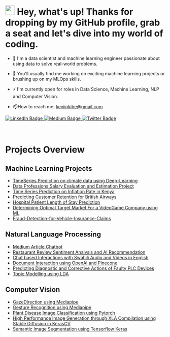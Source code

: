 <img src="https://komarev.com/ghpvc/?KevKibe=your-github-username&style=flat-square&color=blue" alt=""/>

<h1>
  <img src="https://media.giphy.com/media/hvRJCLFzcasrR4ia7z/giphy.gif" width="30px"/>
  Hey, what's up! Thanks for dropping by my GitHub profile, grab a seat and let's dive into my world of coding.
  
</h1>


- :telescope: I'm a data scientist and machine learning engineer passionate about using data to solve real-world problems.

- :seedling: You'll usually find me working on exciting machine learning projects or brushing up on my MLOps skills.

- :zap: I'm currently open for roles in Data Science, Machine Learning, NLP and Computer Vision.

- :mailbox:How to reach me: keviinkibe@gmail.com




 <div id="badges" align="left">
  <a href="https://www.linkedin.com/in/kevinkibe/">
    <img src="https://img.shields.io/badge/LinkedIn-blue?style=for-the-badge&logo=linkedin&logoColor=white" alt="LinkedIn Badge"/>
  </a>
  <a href="https://medium.com/@keviinkibe">
    <img src="https://img.shields.io/badge/Medium-black?style=for-the-badge&logo=medium&logoColor=white" alt="Medium Badge"/>
  </a>
  <a href="https://twitter.com/KevinKibe15">
    <img src="https://img.shields.io/badge/Twitter-blue?style=for-the-badge&logo=twitter&logoColor=white" alt="Twitter Badge"/>
  </a>
</div> 

<br>  
</br>

# Projects Overview
## Machine Learning Projects
- [TimeSeries Prediction on climate data using Deep-Learning](https://github.com/KevKibe/TimeSeries-Prediction-on-climate-data-using-Deep-Learning)
- [Data Professions Salary Evaluation and Estimation Project](https://github.com/KevKibe/Data-Professions-Salary-Evaluation-and-Estimation-Project)
- [Time Series Prediction on Inflation Rate in Kenya](https://github.com/KevKibe/Inflation_in_Kenya_TimeSeries_Prediction)
- [Predicting Customer Retention for British Airways](https://github.com/KevKibe/Predicting-Customer-Retention-for-British-Airways)
- [Hospital Patient Length of Stay Prediction](https://github.com/KevKibe/Hospital-Patient-Length-of-Stay-Prediction)
- [Determining Optimal Target Market For a VideoGame Company using ML ](https://github.com/KevKibe/Determining-Target-Market-For-a-VideoGame-Company-using-ML)
- [Fraud-Detection-for-Vehicle-Insurance-Claims](https://github.com/KevKibe/Fraud-Detection-for-Vehicle-Insurance-Claims)


## Natural Language Processing

- [Medium Article Chatbot](https://github.com/KevKibe/Medium-Article-Chatbot)
- [Restaurant Review Sentiment Analysis and AI Recommendation](https://github.com/kevkibe/restaurant_review_sentiment_analysis_and_ai_recommendation)
- [Chat based Interactions with Swahili Audio and Videos in English](https://github.com/KevKibe/Chat-based-Interactions-with-Swahili-Audio-and-Videos)
- [Document Interaction using OpenAI and Pinecone](https://github.com/KevKibe/Document-Interaction-using-OpenAI-and-Pinecone)
- [Predicting Diagnostic and Corrective Actions of Faulty PLC Devices
](https://github.com/KevKibe/PLC-Device-Diagnostic-and-Corrective-Action-Prediction)
- [Topic Modelling using LDA](https://github.com/KevKibe/Topic-Modelling-using-LDA)

## Computer Vision
- [GazeDirection using Mediapipe](https://github.com/KevKibe/GazeDirection-using-Mediapipe)
- [Gesture Recognition using Mediapipe](https://github.com/KevKibe/Gesture-Recognition-using-Mediapipe)
- [Plant Disease Image Classification using Pytorch](https://github.com/KevKibe/Plant-Disease-Image-Classification-using-Pytorch)
- [High Performance Image Generation through XLA Compilation using Stable Diffusion in KerasCV](https://github.com/KevKibe/High-Performance-Image-Generation-using-Stable-Diffusion-in-KerasCV)
- [Semantic Image Segmentation using Tensorflow Keras ](https://github.com/KevKibe/Semantic-Image-Segmentation-using-Tensorflow-Keras)

